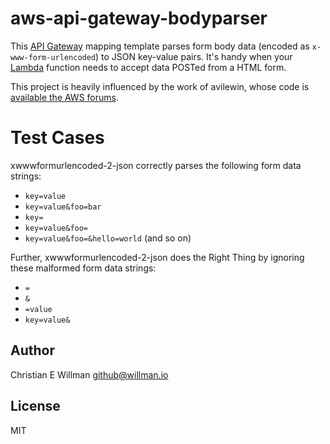 # aws-api-gateway-bodyparser

This [API Gateway](https://aws.amazon.com/api-gateway/) mapping template parses
form body data (encoded as `x-www-form-urlencoded`) to JSON key-value pairs. It's handy when
your [Lambda](https://aws.amazon.com/lambda/) function needs to accept data POSTed from a HTML form.

This project is heavily influenced by the work of avilewin, whose code is
[available the AWS forums](https://forums.aws.amazon.com/thread.jspa?messageID=673012&tstart=0#673012).

# Test Cases
xwwwformurlencoded-2-json correctly parses the following form data strings:

- `key=value`
- `key=value&foo=bar`
- `key=`
- `key=value&foo=`
- `key=value&foo=&hello=world` (and so on)

Further, xwwwformurlencoded-2-json does the Right Thing by ignoring these malformed
form data strings:

- `=`
- `&`
- `=value`
- `key=value&`

## Author
Christian E Willman <github@willman.io>

## License
MIT
